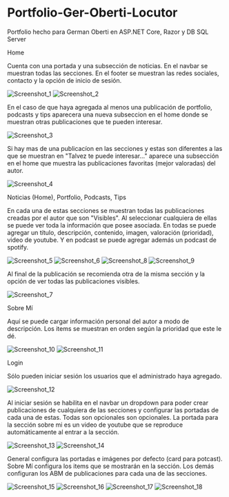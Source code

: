 # Portfolio-Ger-Oberti-Locutor
Portfolio hecho para German Oberti en ASP.NET Core, Razor y DB SQL Server

Home

Cuenta con una portada y una subsección de noticias.
En el navbar se muestran todas las secciones. En el footer se muestran las redes sociales, contacto y la opción de inicio de sesión.

![Screenshot_1](https://user-images.githubusercontent.com/45102218/104124490-f0981880-532f-11eb-9508-02e362ce4190.png)
![Screenshot_2](https://user-images.githubusercontent.com/45102218/104124492-f1c94580-532f-11eb-996a-43c20d123588.png)

En el caso de que haya agregada al menos una publicación de portfolio, podcasts y tips aparecera una nueva subseccion en el home donde se muestran otras publicaciones que te pueden interesar.

![Screenshot_3](https://user-images.githubusercontent.com/45102218/104125591-93539580-5336-11eb-91c2-ab87e65eccfe.png)

Si hay mas de una publicacíon en las secciones y estas son diferentes a las que se muestran en "Talvez te puede interesar..." aparece una subsección en el home que muestra las publicaciones favoritas (mejor valoradas) del autor.

![Screenshot_4](https://user-images.githubusercontent.com/45102218/104125795-da8e5600-5337-11eb-99ba-02a973aaa23e.png)

Noticias (Home), Portfolio, Podcasts, Tips

En cada una de estas secciones se muestran todas las publicaciones creadas por el autor que son "Visibles". Al seleccionar cualquiera de ellas se puede ver toda la información que posee asociada. En todas se puede agregar un título, descripción, contenido, imagen, valoración (prioridad), video de youtube. Y en podcast se puede agregar además un podcast de spotify.

![Screenshot_5](https://user-images.githubusercontent.com/45102218/104126095-83898080-5339-11eb-8d3c-7daab681b171.png)
![Screenshot_6](https://user-images.githubusercontent.com/45102218/104126110-94d28d00-5339-11eb-8c00-4b62e87368c1.png)
![Screenshot_8](https://user-images.githubusercontent.com/45102218/104126176-e5e28100-5339-11eb-8569-e842023258f5.png)
![Screenshot_9](https://user-images.githubusercontent.com/45102218/104126177-e713ae00-5339-11eb-9829-69c8d0b259e3.png)

Al final de la publicación se recomienda otra de la misma sección y la opción de ver todas las publicaciones visibles.

![Screenshot_7](https://user-images.githubusercontent.com/45102218/104126125-9ef48b80-5339-11eb-897e-b8cd8e3b708a.png)

Sobre Mí

Aquí se puede cargar información personal del autor a modo de descripción. Los items se muestran en orden según la prioridad que este le dé.

![Screenshot_10](https://user-images.githubusercontent.com/45102218/104126564-04497c00-533c-11eb-8dd4-39a2c46cce92.png)
![Screenshot_11](https://user-images.githubusercontent.com/45102218/104126566-06abd600-533c-11eb-98dd-cac62a335785.png)

Login

Sólo pueden iniciar sesión los usuarios que el administrado haya agregado.

![Screenshot_12](https://user-images.githubusercontent.com/45102218/104126610-5ab6ba80-533c-11eb-9aed-73213f68b9e2.png)

Al iniciar sesión se habilita en el navbar un dropdown para poder crear publicaciones de cualquiera de las secciones y configurar las portadas de cada una de estas. Todas son opcionales son opcionales. La portada para la sección sobre mi es un video de youtube que se reproduce automáticamente al entrar a la sección.

![Screenshot_13](https://user-images.githubusercontent.com/45102218/104126681-a9645480-533c-11eb-8b19-a711ab7c225b.png)
![Screenshot_14](https://user-images.githubusercontent.com/45102218/104126683-a9fceb00-533c-11eb-9e35-bd082c8ce0b3.png)

General configura las portadas e imágenes por defecto (card para potcast). Sobre Mí configura los items que se mostrarán en la sección. Los demás configuran los ABM de publicaciones para cada una de las secciones.

![Screenshot_15](https://user-images.githubusercontent.com/45102218/104126804-6e165580-533d-11eb-8d00-6698beb310e8.png)
![Screenshot_16](https://user-images.githubusercontent.com/45102218/104126805-6f478280-533d-11eb-8dd5-96bc5b39394d.png)
![Screenshot_17](https://user-images.githubusercontent.com/45102218/104126807-7078af80-533d-11eb-8d65-6363c79ab7fc.png)
![Screenshot_18](https://user-images.githubusercontent.com/45102218/104126808-7078af80-533d-11eb-9f21-059ec3ec7576.png)


